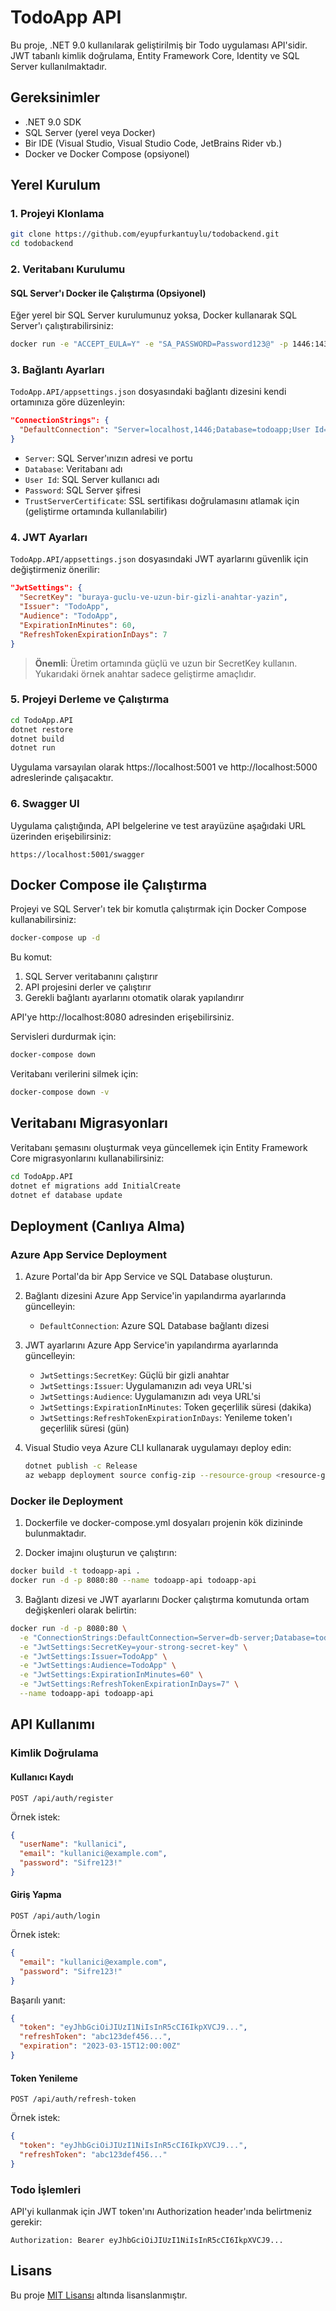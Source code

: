 # TodoApp API

Bu proje, .NET 9.0 kullanılarak geliştirilmiş bir Todo uygulaması API'sidir. JWT tabanlı kimlik doğrulama, Entity Framework Core, Identity ve SQL Server kullanılmaktadır.

## Gereksinimler

- .NET 9.0 SDK
- SQL Server (yerel veya Docker)
- Bir IDE (Visual Studio, Visual Studio Code, JetBrains Rider vb.)
- Docker ve Docker Compose (opsiyonel)

## Yerel Kurulum

### 1. Projeyi Klonlama

```bash
git clone https://github.com/eyupfurkantuylu/todobackend.git
cd todobackend
```

### 2. Veritabanı Kurulumu

#### SQL Server'ı Docker ile Çalıştırma (Opsiyonel)

Eğer yerel bir SQL Server kurulumunuz yoksa, Docker kullanarak SQL Server'ı çalıştırabilirsiniz:

```bash
docker run -e "ACCEPT_EULA=Y" -e "SA_PASSWORD=Password123@" -p 1446:1433 --name sqlserver --restart always -d mcr.microsoft.com/mssql/server:2022-latest
```

### 3. Bağlantı Ayarları

`TodoApp.API/appsettings.json` dosyasındaki bağlantı dizesini kendi ortamınıza göre düzenleyin:

```json
"ConnectionStrings": {
  "DefaultConnection": "Server=localhost,1446;Database=todoapp;User Id=sa;Password=Password123@;TrustServerCertificate=True;"
}
```

- `Server`: SQL Server'ınızın adresi ve portu
- `Database`: Veritabanı adı
- `User Id`: SQL Server kullanıcı adı
- `Password`: SQL Server şifresi
- `TrustServerCertificate`: SSL sertifikası doğrulamasını atlamak için (geliştirme ortamında kullanılabilir)

### 4. JWT Ayarları

`TodoApp.API/appsettings.json` dosyasındaki JWT ayarlarını güvenlik için değiştirmeniz önerilir:

```json
"JwtSettings": {
  "SecretKey": "buraya-guclu-ve-uzun-bir-gizli-anahtar-yazin",
  "Issuer": "TodoApp",
  "Audience": "TodoApp",
  "ExpirationInMinutes": 60,
  "RefreshTokenExpirationInDays": 7
}
```

> **Önemli**: Üretim ortamında güçlü ve uzun bir SecretKey kullanın. Yukarıdaki örnek anahtar sadece geliştirme amaçlıdır.

### 5. Projeyi Derleme ve Çalıştırma

```bash
cd TodoApp.API
dotnet restore
dotnet build
dotnet run
```

Uygulama varsayılan olarak https://localhost:5001 ve http://localhost:5000 adreslerinde çalışacaktır.

### 6. Swagger UI

Uygulama çalıştığında, API belgelerine ve test arayüzüne aşağıdaki URL üzerinden erişebilirsiniz:

```
https://localhost:5001/swagger
```

## Docker Compose ile Çalıştırma

Projeyi ve SQL Server'ı tek bir komutla çalıştırmak için Docker Compose kullanabilirsiniz:

```bash
docker-compose up -d
```

Bu komut:

1. SQL Server veritabanını çalıştırır
2. API projesini derler ve çalıştırır
3. Gerekli bağlantı ayarlarını otomatik olarak yapılandırır

API'ye http://localhost:8080 adresinden erişebilirsiniz.

Servisleri durdurmak için:

```bash
docker-compose down
```

Veritabanı verilerini silmek için:

```bash
docker-compose down -v
```

## Veritabanı Migrasyonları

Veritabanı şemasını oluşturmak veya güncellemek için Entity Framework Core migrasyonlarını kullanabilirsiniz:

```bash
cd TodoApp.API
dotnet ef migrations add InitialCreate
dotnet ef database update
```

## Deployment (Canlıya Alma)

### Azure App Service Deployment

1. Azure Portal'da bir App Service ve SQL Database oluşturun.

2. Bağlantı dizesini Azure App Service'in yapılandırma ayarlarında güncelleyin:

   - `DefaultConnection`: Azure SQL Database bağlantı dizesi

3. JWT ayarlarını Azure App Service'in yapılandırma ayarlarında güncelleyin:

   - `JwtSettings:SecretKey`: Güçlü bir gizli anahtar
   - `JwtSettings:Issuer`: Uygulamanızın adı veya URL'si
   - `JwtSettings:Audience`: Uygulamanızın adı veya URL'si
   - `JwtSettings:ExpirationInMinutes`: Token geçerlilik süresi (dakika)
   - `JwtSettings:RefreshTokenExpirationInDays`: Yenileme token'ı geçerlilik süresi (gün)

4. Visual Studio veya Azure CLI kullanarak uygulamayı deploy edin:

   ```bash
   dotnet publish -c Release
   az webapp deployment source config-zip --resource-group <resource-group> --name <app-name> --src bin/Release/net9.0/publish.zip
   ```

### Docker ile Deployment

1. Dockerfile ve docker-compose.yml dosyaları projenin kök dizininde bulunmaktadır.

2. Docker imajını oluşturun ve çalıştırın:

```bash
docker build -t todoapp-api .
docker run -d -p 8080:80 --name todoapp-api todoapp-api
```

3. Bağlantı dizesi ve JWT ayarlarını Docker çalıştırma komutunda ortam değişkenleri olarak belirtin:

```bash
docker run -d -p 8080:80 \
  -e "ConnectionStrings:DefaultConnection=Server=db-server;Database=todoapp;User Id=sa;Password=YourPassword;TrustServerCertificate=True;" \
  -e "JwtSettings:SecretKey=your-strong-secret-key" \
  -e "JwtSettings:Issuer=TodoApp" \
  -e "JwtSettings:Audience=TodoApp" \
  -e "JwtSettings:ExpirationInMinutes=60" \
  -e "JwtSettings:RefreshTokenExpirationInDays=7" \
  --name todoapp-api todoapp-api
```

## API Kullanımı

### Kimlik Doğrulama

#### Kullanıcı Kaydı

```
POST /api/auth/register
```

Örnek istek:

```json
{
  "userName": "kullanici",
  "email": "kullanici@example.com",
  "password": "Sifre123!"
}
```

#### Giriş Yapma

```
POST /api/auth/login
```

Örnek istek:

```json
{
  "email": "kullanici@example.com",
  "password": "Sifre123!"
}
```

Başarılı yanıt:

```json
{
  "token": "eyJhbGciOiJIUzI1NiIsInR5cCI6IkpXVCJ9...",
  "refreshToken": "abc123def456...",
  "expiration": "2023-03-15T12:00:00Z"
}
```

#### Token Yenileme

```
POST /api/auth/refresh-token
```

Örnek istek:

```json
{
  "token": "eyJhbGciOiJIUzI1NiIsInR5cCI6IkpXVCJ9...",
  "refreshToken": "abc123def456..."
}
```

### Todo İşlemleri

API'yi kullanmak için JWT token'ını Authorization header'ında belirtmeniz gerekir:

```
Authorization: Bearer eyJhbGciOiJIUzI1NiIsInR5cCI6IkpXVCJ9...
```

## Lisans

Bu proje [MIT Lisansı](LICENSE) altında lisanslanmıştır.
